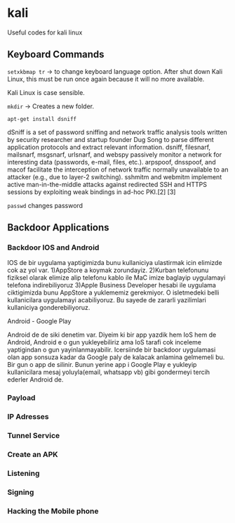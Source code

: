 # kali
Useful codes for kali linux

## Keyboard Commands
```setxkbmap tr``` -> to change keyboard language option. After shut down Kali Linux, this must be run once again because it will no more available. 

Kali Linux is case sensible.

```mkdir``` -> Creates a new folder.


```apt-get install dsniff```

dSniff is a set of password sniffing and network traffic analysis tools written by security researcher and startup founder Dug Song to parse different application protocols and extract relevant information. dsniff, filesnarf, mailsnarf, msgsnarf, urlsnarf, and webspy passively monitor a network for interesting data (passwords, e-mail, files, etc.). arpspoof, dnsspoof, and macof facilitate the interception of network traffic normally unavailable to an attacker (e.g., due to layer-2 switching). sshmitm and webmitm implement active man-in-the-middle attacks against redirected SSH and HTTPS sessions by exploiting weak bindings in ad-hoc PKI.[2] [3]

```passwd```
changes password

## Backdoor Applications


### Backdoor IOS and Android

IOS de bir uygulama yaptigimizda bunu kullaniciya ulastirmak icin elimizde cok az yol var. 
1)AppStore a koymak zorundayiz.
2)Kurban telefonunu fiziksel olarak elimize alip telefonu kablo ile MaC imize baglayip uygulamayi telefona indirebiliyoruz
3)Apple Business Developer hesabi ile uygulama ciktigimizda bunu AppStore a yuklememiz gerekmiyor. O isletmedeki belli kullanicilara uygulamayi acabiliyoruz. Bu sayede de zararli yazilimlari kullaniciya gonderebiliyoruz. 

Android - Google Play

Android de de siki denetim var. Diyeim ki bir app yazdik hem IoS hem de Android, Android e o gun yukleyebiliriz ama IoS tarafi cok inceleme yaptigindan o gun yayinlanmayabilir. Icersiinde bir backdoor uygulamasi olan app sonsuza kadar da Google paly de kalacak anlamina gelmemeli bu. Bir gun o app de silinir. Bunun yerine app i Google Play e yukleyip kullanicilara mesaj yoluyla(email, whatsapp vb) gibi gondermeyi tercih ederler Android de. 


### Payload

### IP Adresses

### Tunnel Service

### Create an APK

### Listening

### Signing 


### Hacking the Mobile phone
